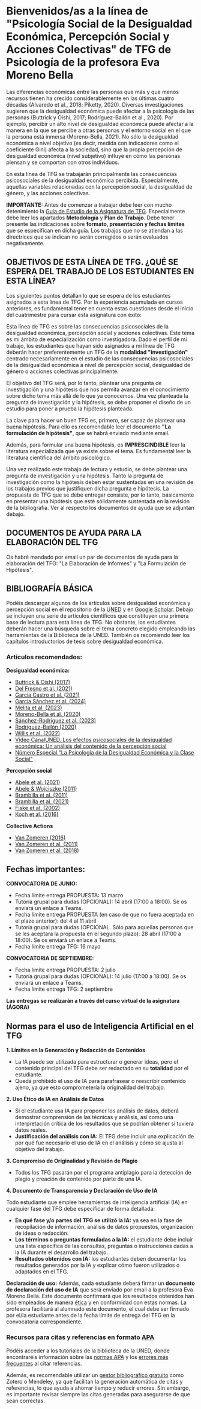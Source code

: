 # Bienvenidos/as a la línea de "Psicología Social de la Desigualdad Económica, Percepción Social y Acciones Colectivas" de TFG de Psicología de la profesora Eva Moreno Bella  

Las diferencias económicas entre las personas que más y que menos recursos tienen ha crecido considerablemente en las últimas cuatro décadas (Alvaredo et al., 2018; Piketty, 2020). Diversas investigaciones sugieren que la desigualdad económica puede afectar a la psicología de las personas (Buttrick y Oishi, 2017; Rodríguez-Bailón et al., 2020). Por ejemplo, percibir un alto nivel de desigualdad económica puede afectar a la manera en la que se percibe a otras personas y el entorno social en el que la persona está inmersa (Moreno-Bella, 2021). No sólo la desigualdad económica a nivel objetivo (es decir, medida con indicadores como el coeficiente Gini) afecta a la sociedad, sino que la propia percepción de desigualdad económica (nivel subjetivo) influye en cómo las personas piensan y se comportan con otros individuos.  

En esta línea de TFG se trabajarán principalmente las consecuencias psicosociales de la desigualdad económica percibida. Especialmente, aquellas variables relacionadas con la percepción social, la desigualdad de género, y las acciones colectivas.  

**IMPORTANTE:** Antes de comenzar a trabajar debe leer con mucho detenimiento la [Guía de Estudio de la Asignatura de TFG](https://www.uned.es/universidad/inicio/intranet-general/estudios/grados/guia-unica-grado.html?codAsignatura=62014260&curso=2025&idContenido=10). Especialmente debe leer los apartados **Metodología** y **Plan de Trabajo**. Debe tener presente las indicaciones sobre **formato, presentación y fechas límites** que se especifican en dicha guía. Los trabajos que no se atiendan a las directrices que se indican no serán corregidos o serán evaluados negativamente.  

## OBJETIVOS DE ESTA LÍNEA DE TFG. ¿QUÉ SE ESPERA DEL TRABAJO DE LOS ESTUDIANTES EN ESTA LÍNEA?  

Los siguientes puntos detallan lo que se espera de los estudiantes asignados a esta línea de TFG. Por la experiencia acumulada en cursos anteriores, es fundamental tener en cuenta estas cuestiones desde el inicio del cuatrimestre para cursar esta asignatura con éxito:  

Esta línea de TFG es sobre las consecuencias psicosociales de la desigualdad económica, percepción social y acciones colectivas. Este tema es mi ámbito de especialización como investigadora. Dado el perfil de mi trabajo, los estudiantes que hayan sido asignados a mi línea de TFG deberán hacer preferentemente un TFG de la **modalidad "investigación"** centrado necesariamente en el estudio de las consecuencias psicosociales de la desigualdad económica a nivel de percepción social, desigualdad de género o acciones colectivas principalmente.  

El objetivo del TFG será, por lo tanto, plantear una pregunta de investigación y una hipótesis que nos permita avanzar en el conocimiento sobre dicho tema más allá de lo que ya conocemos. Una vez planteada la pregunta de investigación y la hipótesis, se debe proponer el diseño de un estudio para poner a prueba la hipótesis planteada.  

La clave para hacer un buen TFG es, primero, ser capaz de plantear una buena hipótesis. Para ello es recomendable leer el documento **"La formulación de hipótesis"**, que se habrá enviado mediante email.  

Además, para formular una buena hipótesis, es **IMPRESCINDIBLE** leer la literatura especializada que ya existe sobre el tema. Es fundamental leer la literatura científica del ámbito psicológico.  

Una vez realizado este trabajo de lectura y estudio, se debe plantear una pregunta de investigación y una hipótesis. Tanto la pregunta de investigación como la hipótesis deben estar sustentadas en una revisión de los trabajos previos que justifiquen dicha pregunta e hipótesis. La propuesta de TFG que se debe entregar consiste, por lo tanto, básicamente en presentar una hipótesis que esté sólidamente sustentada en la revisión de la bibliografía. Ver al respecto los documentos de ayuda que se adjuntan debajo.  

## DOCUMENTOS DE AYUDA PARA LA ELABORACIÓN DEL TFG  

Os habré mandado por email un par de documentos de ayuda para la elaboración del TFG: "La Elaboración de Informes" y "La Formulación de Hipótesis". 

## BIBLIOGRAFÍA BÁSICA  

Podéis descargar algunos de los artículos sobre desigualdad económica y percepción social en el repositorio de la [UNED](https://e-spacio.uned.es/entities/person/f6e40d0d-5a55-41dc-8125-497b2431c3c1) y en [Google Scholar](https://scholar.google.es/citations?user=gZF8-pUAAAAJ&hl=es). Debajo se incluyen una serie de artículos científicos que constituyen una primera base de lectura para esta línea de TFG. No obstante, los estudiantes deberán hacer una búsqueda sobre el tema concreto elegido empleando las herramientas de la Biblioteca de la UNED. También os recomiendo leer los capítulos introductorios de tesis sobre desigualdad económica.  

### Artículos recomendados:  
**Desigualdad económica:**
- [Buttrick & Oishi (2017)](https://doi.org/10.1111/spc3.12304)
- [Del Fresno et al. (2021)](https://doi.org/10.1002/casp.2632)  
- [García Castro et al. (2021)](https://doi.org/10.1016/j.jesp.2020.104019) 
- [García Sánchez et al. (2024)](https://doi.org/10.1007/s11205-024-03306-x)
- [Melita et al. (2023)](https://doi.org/10.1111/bjso.12641)
- [Moreno-Bella et al. (2020)](https://www.cienciacognitiva.org/?p=1916)
- [Sánchez-Rodríguez et al. (2023)](https://doi.org/10.1080/10463283.2022.2160555)  
- [Rodríguez-Bailón (2020)](https://doi.org/10.1080/02134748.2020.1796298)
- [Willis et al. (2022)](https://doi.org/10.1038/s44159-022-00044-0)
- [Video CanalUNED. Los efectos psicosociales de la desigualdad económica: Un análisis del contenido de la percepción social](https://canal.uned.es/video/655f1cbd371fa00e163132e2) 
- [Número Especial "La Psicología de la Desigualdad Económica y la Clase Social"](https://onlinelibrary.wiley.com/toc/1467839x/2022/25/1)

**Percepción social**
- [Abele et al. (2021)](https://dial.uclouvain.be/pr/boreal/object/boreal%3A272528/datastream/PDF_01/view)
- [Abele & Wojciszke (2011)](https://www.academia.edu/download/43405474/Communal_and_Agentic_Content_in_Social_C20160305-15931-5u9rsa.pdf)
- [Brambilla et al. (2011)](https://onlinelibrary.wiley.com/doi/pdf/10.1002/ejsp.744)
- [Brambilla et al. (2021)](https://www.mbrambilla.com/wp-content/uploads/2021/07/Brambilla-et-al-2021-Advances.pdf)
- [Fiske et al. (2002)](https://doi.org/10.1037/0022-3514.82.6.878)
- [Koch et al. (2016)](https://www.researchgate.net/profile/Alex-Koch-2/publication/303086913_The_ABC_of_Stereotypes_About_Groups_AgencySocioeconomic_Success_Conservative-Progressive_Beliefs_and_Communion/links/592fdf100f7e9beee761b0a8/The-ABC-of-Stereotypes-About-Groups-Agency-Socioeconomic-Success-Conservative-Progressive-Beliefs-and-Communion.pdf)

**Collective Actions**
- [Van Zomeren (2016)](https://doi.org/10.1111/pops.12322)
- [Van Zomeren et al. (2011)](https://doi.org/10.1111/j.2044-8309.2010.02000.x)
- [Van Zomeren et al. (2018)](https://doi.org/10.1080/10463283.2018.1479347)
  


## Fechas importantes:
**CONVOCATORIA DE JUNIO:**
- Fecha límite entrega PROPUESTA: 13 marzo
- Tutoría grupal para dudas (OPCIONAL): 14 abril (17:00 a 18:00). Se os enviará un enlace a Teams.
- Fecha límite entrega PROPUESTA (en caso de que no fuera aceptada en el plazo anterior): del 4 al 11 abril
- Tutoría grupal para dudas (OPCIONAL. Sólo para aquellas personas que se les aceptara la propuesta en el segundo plazo): 28 abril (17:00 a 18:00). Se os enviará un enlace a Teams.
- Fecha límite entrega TFG: 16 mayo

**CONVOCATORIA DE SEPTIEMBRE:**
- Fecha límite entrega PROPUESTA: 2 julio
- Tutoría grupal para dudas (OPCIONAL): 14 julio (17:00 a 18:00). Se os enviará un enlace a Teams.
- Fecha límite entrega TFG: 2 septiembre

**Las entregas se realizarán a través del curso virtual de la asignatura (ÁGORA)**

## Normas para el uso de Inteligencia Artificial en el TFG
**1.	Límites en la Generación y Redacción de Contenidos**
- La IA puede ser utilizada para estructurar o generar ideas, pero el contenido principal del TFG debe ser redactado en su **totalidad** por el estudiante.
- Queda prohibido el uso de IA para parafrasear o reescribir contenido ajeno, ya que esto comprometería la originalidad del trabajo.

**2.	Uso Ético de IA en Análisis de Datos**
- Si el estudiante usa IA para proponer los análisis de datos, deberá demostrar comprensión de las técnicas y análisis, así como una interpretación crítica de los resultados que se podrían obtener si tuviera datos reales.
- **Justificación del análisis con IA:** El TFG debe incluir una explicación de por qué fue necesario el uso de IA en el análisis y cómo se ajusta al objetivo del trabajo.

**3.	Compromiso de Originalidad y Revisión de Plagio**
- Todos los TFG pasarán por el programa antiplagio para la detección de plagio y creación de contenido por parte de una IA.

**4.	Documento de Transparencia y Declaración de Uso de IA**

Todo estudiante que emplee herramientas de inteligencia artificial (IA) en cualquier fase del TFG debe especificar de forma detallada:
- **En qué fase y/o partes del TFG se utilizó la IA:** ya sea en la fase de recopilación de información, análisis de datos propuestos, organización de ideas o redacción.
- **Los términos o preguntas formuladas a la IA:** el estudiante debe incluir una lista específica de las consultas, preguntas o instrucciones dadas a la IA durante el desarrollo del trabajo.
- **Resultados obtenidos con IA:** los estudiantes deben documentar los resultados generados por la IA y explicar cómo fueron utilizados o adaptados en el TFG.
  
**Declaración de uso:** Además, cada estudiante deberá firmar un **documento de declaración del uso de IA** que será enviado por email a la profesora Eva Moreno Bella. Este documento confirmará que los resultados obtenidos han sido empleados de manera [ética](https://www.uned.es/universidad/inicio/institucional/areas-direccion/vicerrectorados/innovacion/iaeducativa.html) y en conformidad con estas normas. La profesora facilitará al alumnado este documento, el cual debe ser firmado por el/la estudiante antes de la fecha límite de entrega del TFG en la convocatoria correspondiente.

### **Recursos para citas y referencias en formato [APA](https://normas-apa.org/)**  

Podéis acceder a los tutoriales de la biblioteca de la UNED, donde encontraréis información sobre las [normas APA](https://www.youtube.com/watch?v=gTURFhZkoIs) y los [errores más frecuentes](https://www.youtube.com/watch?v=Hxagy2iZDng) al citar referencias.  

Además, es recomendable utilizar un [gestor bibliográfico gratuito](https://www.youtube.com/watch?v=4CaVpuyFeB4) como Zotero o Mendeley, ya que facilitan la generación automática de citas y referencias, lo que ayuda a ahorrar tiempo y reducir errores. Sin embargo, es importante revisar siempre las citas generadas para asegurarse de que sean correctas.
